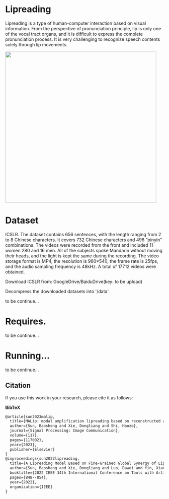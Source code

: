 # Lipreading

Lipreading is a type of human-computer interaction based on visual information. From the perspective of pronunciation principle, lip is only one of the vocal tract organs, and it is difficult to express the complete pronunciation process. It is very challenging to recognize speech contents solely through lip movements. 


<img src="https://github.com/zsml132/Ideal_environment/blob/main/model.png" width="480px">


# Dataset

ICSLR. The dataset contains 656 sentences, with the length ranging from 2 to 8 Chinese characters. It covers 732 Chinese characters and 496 ”pinyin” combinations. The videos were recorded from the front and included 11 women 280 and 16 men. All of the subjects spoke Mandarin without moving their heads, and the light is kept the same during the recording. The video storage format is MP4, the resolution is 960×540, the frame rate is 25fps, and the audio sampling frequency is 48kHz. A total of 17712 videos were obtained. 

Download ICSLR from: GoogleDrive/BaiduDrive(key: to be upload)

Decompress the downloaded datasets into '/data'.

to be continue...

# Requires.
to be continue...


# Running...
to be continue...

## Citation

If you use this work in your research, please cite it as follows:

**BibTeX**  
```latex
@article{sun2023malip,
  title={MALip: modal amplification lipreading based on reconstructed audio features},
  author={Sun, Baosheng and Xie, Dongliang and Shi, Haoze},
  journal={Signal Processing: Image Communication},
  volume={117},
  pages={117002},
  year={2023},
  publisher={Elsevier}
}
@inproceedings{sun2022lipreading,
  title={A Lipreading Model Based on Fine-Grained Global Synergy of Lip Movement},
  author={Sun, Baosheng and Xie, Dongliang and Luo, Dawei and Yin, Xiaojie},
  booktitle={2022 IEEE 34th International Conference on Tools with Artificial Intelligence (ICTAI)},
  pages={848--854},
  year={2022},
  organization={IEEE}
}




